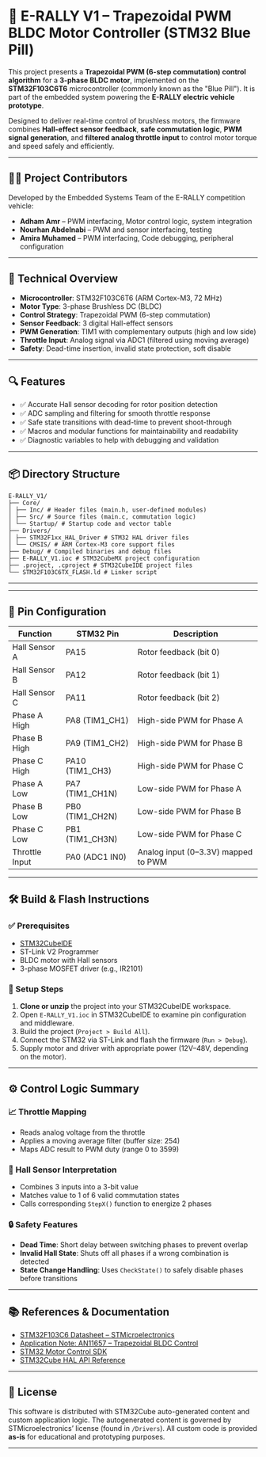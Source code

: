 # 🚗 E-RALLY V1 – Trapezoidal PWM BLDC Motor Controller (STM32 Blue Pill)

This project presents a **Trapezoidal PWM (6-step commutation) control algorithm** for a **3-phase BLDC motor**, implemented on the **STM32F103C6T6** microcontroller (commonly known as the "Blue Pill"). It is part of the embedded system powering the **E-RALLY electric vehicle prototype**.

Designed to deliver real-time control of brushless motors, the firmware combines **Hall-effect sensor feedback**, **safe commutation logic**, **PWM signal generation**, and **filtered analog throttle input** to control motor torque and speed safely and efficiently.

---

## 👨‍💻 Project Contributors

Developed by the Embedded Systems Team of the E-RALLY competition vehicle:

- **Adham Amr** – PWM interfacing, Motor control logic, system integration
- **Nourhan Abdelnabi** – PWM and sensor interfacing, testing  
- **Amira Muhamed** – PWM interfacing, Code debugging, peripheral configuration  

---

## 🧠 Technical Overview

- **Microcontroller**: STM32F103C6T6 (ARM Cortex-M3, 72 MHz)
- **Motor Type**: 3-phase Brushless DC (BLDC)
- **Control Strategy**: Trapezoidal PWM (6-step commutation)
- **Sensor Feedback**: 3 digital Hall-effect sensors
- **PWM Generation**: TIM1 with complementary outputs (high and low side)
- **Throttle Input**: Analog signal via ADC1 (filtered using moving average)
- **Safety**: Dead-time insertion, invalid state protection, soft disable

---

## 🔍 Features

- ✅ Accurate Hall sensor decoding for rotor position detection  
- ✅ ADC sampling and filtering for smooth throttle response  
- ✅ Safe state transitions with dead-time to prevent shoot-through  
- ✅ Macros and modular functions for maintainability and readability  
- ✅ Diagnostic variables to help with debugging and validation  

---

## 📦 Directory Structure

```
E-RALLY_V1/
├── Core/
│ ├── Inc/ # Header files (main.h, user-defined modules)
│ ├── Src/ # Source files (main.c, commutation logic)
│ └── Startup/ # Startup code and vector table
├── Drivers/
│ ├── STM32F1xx_HAL_Driver # STM32 HAL driver files
│ └── CMSIS/ # ARM Cortex-M3 core support files
├── Debug/ # Compiled binaries and debug files
├── E-RALLY_V1.ioc # STM32CubeMX project configuration
├── .project, .cproject # STM32CubeIDE project files
└── STM32F103C6TX_FLASH.ld # Linker script
```

---


---

## 🧩 Pin Configuration

| Function           | STM32 Pin       | Description                          |
|--------------------|------------------|--------------------------------------|
| Hall Sensor A      | PA15             | Rotor feedback (bit 0)               |
| Hall Sensor B      | PA12             | Rotor feedback (bit 1)               |
| Hall Sensor C      | PA11             | Rotor feedback (bit 2)               |
| Phase A High       | PA8 (TIM1_CH1)   | High-side PWM for Phase A           |
| Phase B High       | PA9 (TIM1_CH2)   | High-side PWM for Phase B           |
| Phase C High       | PA10 (TIM1_CH3)  | High-side PWM for Phase C           |
| Phase A Low        | PA7 (TIM1_CH1N)  | Low-side PWM for Phase A            |
| Phase B Low        | PB0 (TIM1_CH2N)  | Low-side PWM for Phase B            |
| Phase C Low        | PB1 (TIM1_CH3N)  | Low-side PWM for Phase C            |
| Throttle Input     | PA0 (ADC1 IN0)   | Analog input (0–3.3V) mapped to PWM |

---

## 🛠️ Build & Flash Instructions

### ✅ Prerequisites

- [STM32CubeIDE](https://www.st.com/en/development-tools/stm32cubeide.html)
- ST-Link V2 Programmer
- BLDC motor with Hall sensors
- 3-phase MOSFET driver (e.g., IR2101)

### 🧰 Setup Steps

1. **Clone or unzip** the project into your STM32CubeIDE workspace.
2. Open `E-RALLY_V1.ioc` in STM32CubeIDE to examine pin configuration and middleware.
3. Build the project (`Project > Build All`).
4. Connect the STM32 via ST-Link and flash the firmware (`Run > Debug`).
5. Supply motor and driver with appropriate power (12V–48V, depending on the motor).

---

## ⚙️ Control Logic Summary

### 📈 Throttle Mapping

- Reads analog voltage from the throttle
- Applies a moving average filter (buffer size: 254)
- Maps ADC result to PWM duty (range 0 to 3599)

### 🔄 Hall Sensor Interpretation

- Combines 3 inputs into a 3-bit value
- Matches value to 1 of 6 valid commutation states
- Calls corresponding `StepX()` function to energize 2 phases

### 🔒 Safety Features

- **Dead Time**: Short delay between switching phases to prevent overlap
- **Invalid Hall State**: Shuts off all phases if a wrong combination is detected
- **State Change Handling**: Uses `CheckState()` to safely disable phases before transitions

---

## 📚 References & Documentation

- [STM32F103C6 Datasheet – STMicroelectronics](https://www.st.com/resource/en/datasheet/stm32f103c6.pdf)
- [Application Note: AN11657 – Trapezoidal BLDC Control](https://www.nxp.com/docs/en/application-note/AN11657.pdf)
- [STM32 Motor Control SDK](https://www.st.com/en/embedded-software/stm32-motor-control.html)
- [STM32Cube HAL API Reference](https://www.st.com/en/embedded-software/stm32cubef1.html)

---

## 📜 License

This software is distributed with STM32Cube auto-generated content and custom application logic. The autogenerated content is governed by STMicroelectronics’ license (found in `/Drivers`). All custom code is provided **as-is** for educational and prototyping purposes.

---




